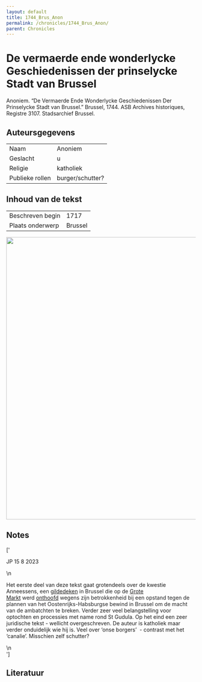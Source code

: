 ```yaml
---
layout: default
title: 1744_Brus_Anon
permalink: /chronicles/1744_Brus_Anon/
parent: Chronicles
--- 
```



# De vermaerde ende wonderlycke Geschiedenissen der prinselycke Stadt van Brussel 

Anoniem. “De Vermaerde Ende Wonderlycke Geschiedenissen Der Prinselycke Stadt van Brussel.” Brussel, 1744. ASB Archives historiques, Registre 3107. Stadsarchief Brussel. 

## Auteursgegevens 

| | | 
| --------------- | --------------- | 
| Naam |  Anoniem | 
| Geslacht | u | 
| Religie | katholiek | 
| Publieke rollen | burger/schutter? | 

## Inhoud van de tekst 

| | | 
| --------------- | --------------- | 
| Beschreven begin | 1717 | 
| Plaats onderwerp | Brussel | 

[<img src="..\..\barplots_chronicles\1744_Brus_Anon.jpg" width="750"/>](..\..\barplots_chronicles\1744_Brus_Anon.jpg) 

## Notes 

['<div data-schema-version="8"><p>JP 15 8 2023</p>\n<p>Het eerste deel van deze tekst gaat grotendeels over de kwestie Anneessens, <span style="color: rgb(32, 33, 34)"><span style="background-color: rgb(255, 255, 255)">een&nbsp;</span></span><span style="color: rgb(6, 69, 173)"><a href="https://nl.wikipedia.org/wiki/Deken_(gilde)" title="Deken (gilde)" rel="noopener noreferrer nofollow">gildedeken</a></span><span style="color: rgb(32, 33, 34)"><span style="background-color: rgb(255, 255, 255)">&nbsp;in Brussel die op de&nbsp;</span></span><span style="color: rgb(6, 69, 173)"><a href="https://nl.wikipedia.org/wiki/Grote_Markt_(Brussel)" title="Grote Markt (Brussel)" rel="noopener noreferrer nofollow">Grote Markt</a></span><span style="color: rgb(32, 33, 34)"><span style="background-color: rgb(255, 255, 255)">&nbsp;werd&nbsp;</span></span><span style="color: rgb(6, 69, 173)"><a href="https://nl.wikipedia.org/wiki/Onthoofding" title="Onthoofding" rel="noopener noreferrer nofollow">onthoofd</a></span><span style="color: rgb(32, 33, 34)"><span style="background-color: rgb(255, 255, 255)">&nbsp;wegens zijn betrokkenheid bij een opstand tegen de plannen van het Oostenrijks-Habsburgse bewind in Brussel om de macht van de ambatchten te breken. V</span></span>erder zeer veel belangstelling voor optochten en processies met name rond St Gudula. Op het eind een zeer juridische tekst - wellicht overgeschreven. De auteur is katholiek maar verder onduidelijk wie hij is. Veel over ‘onse borgers’ &nbsp;- contrast met het ‘canalie’. Misschien zelf schutter?</p>\n</div>'] 

## Literatuur 

